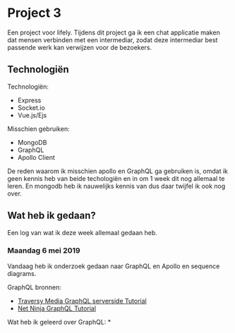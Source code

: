 # Project 3
Een project voor lifely. Tijdens dit project ga ik een chat applicatie maken dat mensen verbinden met een intermediar, zodat deze intermediar best passende werk kan verwijzen voor de bezoekers.


## Technologiën

Technologiën:
*   Express
*   Socket.io
*   Vue.js/Ejs

Misschien gebruiken:
* MongoDB
* GraphQL
* Apollo Client

De reden waarom ik misschien apollo en GraphQL ga gebruiken is, omdat ik geen kennis heb van beide techologiën en in om 1 week dit nog allemaal te leren. En mongodb heb ik nauwelijks kennis van dus daar twijfel ik ook nog over.

## Wat heb ik gedaan?
Een log van wat ik deze week allemaal gedaan heb.

### Maandag 6 mei 2019
Vandaag heb ik onderzoek gedaan naar GraphQL en Apollo en sequence diagrams.

GraphQL bronnen:
* [Traversy Media GraphQL serverside Tutorial](https://www.youtube.com/watch?v=SEMTj8w04Z8&list=PLillGF-RfqbZrjw48EXLdM4dsOhURCLZx)
* [Net Ninja GraphQL Tutorial](https://www.youtube.com/watch?v=Y0lDGjwRYKw&list=PL4cUxeGkcC9iK6Qhn-QLcXCXPQUov1U7f)

Wat heb ik geleerd over GraphQL:
*   
